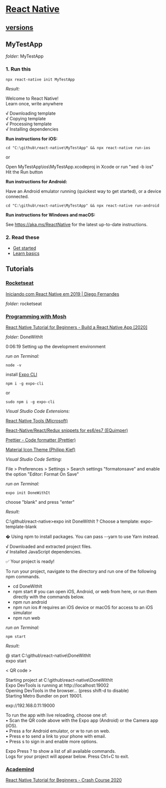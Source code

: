 # [React Native](https://reactnative.dev/)

## [versions](https://reactnative.dev/versions)

## MyTestApp

*folder:* MyTestApp

### 1. Run this

```
npx react-native init MyTestApp
```

*Result:*

Welcome to React Native!  
Learn once, write anywhere  

√ Downloading template  
√ Copying template  
√ Processing template  
√ Installing dependencies  

**Run instructions for iOS:**  

```
cd "C:\github\react-native\MyTestApp" && npx react-native run-ios
```
or  

Open MyTestApp\ios\MyTestApp.xcodeproj in Xcode or run "xed -b ios"  
Hit the Run button  

**Run instructions for Android:**  

Have an Android emulator running (quickest way to get started), or a device connected.  

```
cd "C:\github\react-native\MyTestApp" && npx react-native run-android
```

**Run instructions for Windows and macOS:**  

See https://aka.ms/ReactNative for the latest up-to-date instructions.  

### 2. Read these

- [Get started](https://reactnative.dev/docs/getting-started)  
- [Learn basics](https://reactnative.dev/docs/tutorial)  

## Tutorials

### [**Rocketseat**](https://rocketseat.com.br/)  

[Iniciando com React Native em 2019 | Diego Fernandes](https://www.youtube.com/watch?v=XcU9GEUZTQA&list=PL85ITvJ7FLojBfY7TifCq7P417AZdsP4k)  

*folder:* rocketseat

### [**Programming with Mosh**](https://codewithmosh.com/)  

[React Native Tutorial for Beginners - Build a React Native App [2020]](https://www.youtube.com/watch?v=0-S5a0eXPoc)

*folder:* DoneWithIt

0:06:19 Setting up the development environment  

*run on Terminal:*  

```
node -v
```

install [Expo CLI](https://www.npmjs.com/package/expo-cli)

```
npm i -g expo-cli
```

or  

```
sudo npm i -g expo-cli
```

*Visual Studio Code Extensions:*  

[React Native Tools (Microsoft)](https://marketplace.visualstudio.com/items?itemName=msjsdiag.vscode-react-native)  

[React-Native/React/Redux snippets for es6/es7 (EQuimper)](https://marketplace.visualstudio.com/items?itemName=EQuimper.react-native-react-redux)  

[Prettier - Code formatter (Prettier)](https://marketplace.visualstudio.com/items?itemName=esbenp.prettier-vscode)  

[Material Icon Theme (Philipp Kief)](https://marketplace.visualstudio.com/items?itemName=PKief.material-icon-theme)

*Visual Studio Code Setting:*  

File > Preferences > Settings > Search settings "formatonsave" and enable the option "Editor: Format On Save"

*run on Terminal:*  

```
expo init DoneWithIt
```

choose "blank" and press "enter"

*Result:*

C:\github\react-native>expo init DoneWithIt
? Choose a template: expo-template-blank  

� Using npm to install packages. You can pass --yarn to use Yarn instead.  

√ Downloaded and extracted project files.  
√ Installed JavaScript dependencies.  

✅ Your project is ready!  

To run your project, navigate to the directory and run one of the following npm commands.  

- cd DoneWithIt  
- npm start # you can open iOS, Android, or web from here, or run them directly with the commands below.  
- npm run android  
- npm run ios # requires an iOS device or macOS for access to an iOS simulator  
- npm run web  

*run on Terminal:*  

```
npm start
```
*Result:*

@ start C:\github\react-native\DoneWithIt  
expo start  

< QR code >

Starting project at C:\github\react-native\DoneWithIt  
Expo DevTools is running at http://localhost:19002  
Opening DevTools in the browser... (press shift-d to disable)  
Starting Metro Bundler on port 19001.  

exp://192.168.0.11:19000  

  To run the app with live reloading, choose one of:  
  • Scan the QR code above with the Expo app (Android) or the Camera app (iOS).  
  • Press a for Android emulator, or w to run on web.  
  • Press e to send a link to your phone with email.  
  • Press s to sign in and enable more options.  

 Expo  Press ? to show a list of all available commands.  
Logs for your project will appear below. Press Ctrl+C to exit.  

### [**Academind**](https://www.academind.com/)  

[React Native Tutorial for Beginners - Crash Course 2020](https://www.youtube.com/watch?v=qSRrxpdMpVc)  